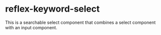 # reflex-keyword-select
This is a searchable select component that combines a select component with an input component.
